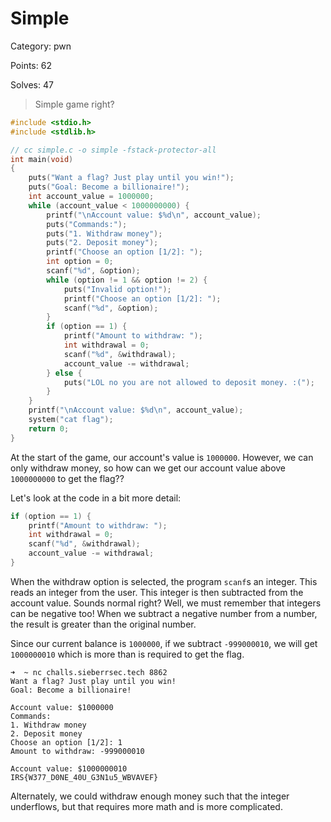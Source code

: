 # Simple

Category: pwn

Points: 62

Solves: 47

> Simple game right?

```c
#include <stdio.h>
#include <stdlib.h>

// cc simple.c -o simple -fstack-protector-all
int main(void)
{
	puts("Want a flag? Just play until you win!");
	puts("Goal: Become a billionaire!");
	int account_value = 1000000;
	while (account_value < 1000000000) {
		printf("\nAccount value: $%d\n", account_value);
		puts("Commands:");
		puts("1. Withdraw money");
		puts("2. Deposit money");
		printf("Choose an option [1/2]: ");
		int option = 0;
		scanf("%d", &option);
		while (option != 1 && option != 2) {
			puts("Invalid option!");
			printf("Choose an option [1/2]: ");
			scanf("%d", &option);
		}
		if (option == 1) {
			printf("Amount to withdraw: ");
			int withdrawal = 0;
			scanf("%d", &withdrawal);
			account_value -= withdrawal;
		} else {
			puts("LOL no you are not allowed to deposit money. :(");
		}
	}
	printf("\nAccount value: $%d\n", account_value);
	system("cat flag");
	return 0;
}
```

At the start of the game, our account's value is `1000000`. However, we can only withdraw money, so how can we get our account value above `1000000000` to get the flag??

Let's look at the code in a bit more detail:

 ```c
 if (option == 1) {
     printf("Amount to withdraw: ");
     int withdrawal = 0;
     scanf("%d", &withdrawal);
     account_value -= withdrawal;
 }
 ```

When the withdraw option is selected, the program `scanf`s an integer. This reads an integer from the user. This integer is then subtracted from the account value. Sounds normal right? Well, we must remember that integers can be negative too! When we subtract a negative number from a number, the result is greater than the original number.

Since our current balance is `1000000`, if we subtract `-999000010`, we will get `1000000010` which is more than is required to get the flag. 

```
➜  ~ nc challs.sieberrsec.tech 8862
Want a flag? Just play until you win!
Goal: Become a billionaire!

Account value: $1000000
Commands:
1. Withdraw money
2. Deposit money
Choose an option [1/2]: 1
Amount to withdraw: -999000010

Account value: $1000000010
IRS{W377_D0NE_40U_G3N1u5_WBVAVEF}
```

Alternately, we could withdraw enough money such that the integer underflows, but that requires more math and is more complicated. 